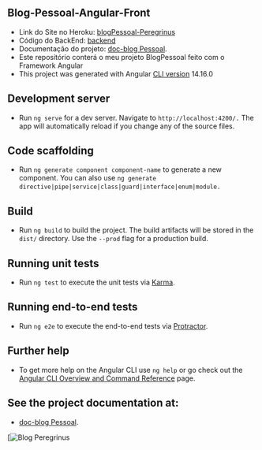 ## Blog-Pessoal-Angular-Front
 - Link do Site no Heroku: [blogPessoal-Peregrinus](https://blog-nat-generation.herokuapp.com/#/entrar)
 - Código do BackEnd: [backend](https://github.com/GabrielFraga962/CRUD-Back-end-Projetos/tree/main/BlogPessoal)
 - Documentação do projeto: [doc-blog Pessoal](https://gabrielfraga962.github.io/doc-blogPessoal.v2/).
 - Este repositório conterá o meu projeto BlogPessoal feito com o Framework Angular
 - This project was generated with Angular [CLI version](https://github.com/angular/angular-cli) 14.16.0
## Development server
- Run `ng serve` for a dev server. Navigate to `http://localhost:4200/.` The app will automatically reload if you change any of the source files.
## Code scaffolding
- Run `ng generate component component-name` to generate a new component. You can also use `ng generate` `directive|pipe|service|class|guard|interface|enum|module.`
## Build
- Run `ng build` to build the project. The build artifacts will be stored in the `dist/` directory. Use the `--prod` flag for a production build.
## Running unit tests
- Run `ng test` to execute the unit tests via [Karma](https://karma-runner.github.io/latest/index.html).
## Running end-to-end tests
- Run `ng e2e` to execute the end-to-end tests via [Protractor](http://www.protractortest.org/#/).
## Further help
- To get more help on the Angular CLI use `ng help` or go check out the [Angular CLI Overview and Command Reference](https://angular.io/cli) page.
## See the project documentation at:
- [doc-blog Pessoal](https://gabrielfraga962.github.io/doc-blogPessoal.v2/).


[![Blog Peregrinus](https://i.imgur.com/LpNuVul.png)
